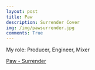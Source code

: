 ```yaml
---
layout: post
title: Paw
description: Surrender Cover
img: /img/pawsurrender.jpg
comments: True
---
```


My role: Producer, Engineer, Mixer

[Paw - Surrender](https://www.youtube.com/watch?v=wu5sGb64W-w)